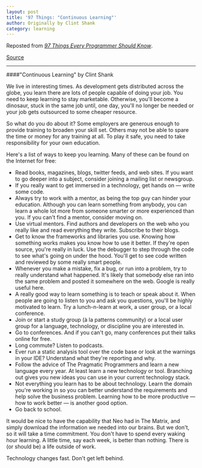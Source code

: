 ```yaml
---
layout: post
title: '97 Things: "Continuous Learning"'
author: Originally by Clint Shank
category: learning
---
```


Reposted from [<i class="fa fa-book"></i> *97 Things Every Programmer Should Know*](http://www.amazon.com/Things-Every-Programmer-Should-Know-ebook/dp/B0039OVIAK/ref=tmm_kin_title_0?_encoding=UTF8&amp;sr=8-1&amp;qid=1427176231).

[<i class="fa fa-list-alt"></i> Source](http://programmer.97things.oreilly.com/wiki/index.php/Continuous_Learning)

---

####"Continuous Learning" by Clint Shank

We live in interesting times. As development gets distributed across the globe, you learn there are lots of people capable of doing your job. You need to keep learning to stay marketable. Otherwise, you'll become a dinosaur, stuck in the same job until, one day, you'll no longer be needed or your job gets outsourced to some cheaper resource.

So what do you do about it? Some employers are generous enough to provide training to broaden your skill set. Others may not be able to spare the time or money for any training at all. To play it safe, you need to take responsibility for your own education.

Here's a list of ways to keep you learning. Many of these can be found on the Internet for free:

* Read books, magazines, blogs, twitter feeds, and web sites. If you want to go deeper into a subject, consider joining a mailing list or newsgroup.
* If you really want to get immersed in a technology, get hands on — write some code.
* Always try to work with a mentor, as being the top guy can hinder your education. Although you can learn something from anybody, you can learn a whole lot more from someone smarter or more experienced than you. If you can't find a mentor, consider moving on.
* Use virtual mentors. Find authors and developers on the web who you really like and read everything they write. Subscribe to their blogs.
* Get to know the frameworks and libraries you use. Knowing how something works makes you know how to use it better. If they're open source, you're really in luck. Use the debugger to step through the code to see what's going on under the hood. You'll get to see code written and reviewed by some really smart people.
* Whenever you make a mistake, fix a bug, or run into a problem, try to really understand what happened. It's likely that somebody else ran into the same problem and posted it somewhere on the web. Google is really useful here.
* A really good way to learn something is to teach or speak about it. When people are going to listen to you and ask you questions, you'll be highly motivated to learn. Try a lunch-n-learn at work, a user group, or a local conference.
* Join or start a study group (à la patterns community) or a local user group for a language, technology, or discipline you are interested in.
* Go to conferences. And if you can't go, many conferences put their talks online for free.
* Long commute? Listen to podcasts.
* Ever run a static analysis tool over the code base or look at the warnings in your IDE? Understand what they're reporting and why.
* Follow the advice of The Pragmatic Programmers and learn a new language every year. At least learn a new technology or tool. Branching out gives you new ideas you can use in your current technology stack.
* Not everything you learn has to be about technology. Learn the domain you're working in so you can better understand the requirements and help solve the business problem. Learning how to be more productive — how to work better — is another good option.
* Go back to school.

It would be nice to have the capability that Neo had in The Matrix, and simply download the information we needed into our brains. But we don't, so it will take a time commitment. You don't have to spend every waking hour learning. A little time, say each week, is better than nothing. There is (or should be) a life outside of work.

Technology changes fast. Don't get left behind.